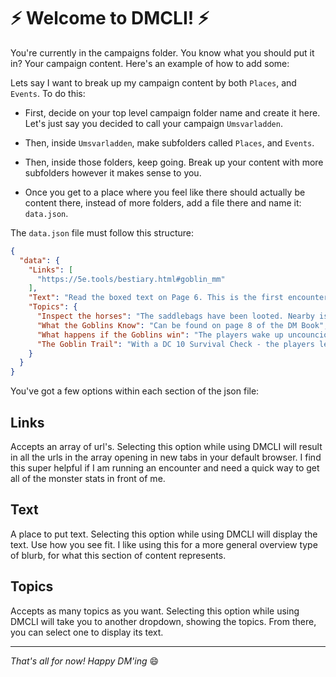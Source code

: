 # ⚡ Welcome to DMCLI! ⚡

You're currently in the campaigns folder. You know what you should put it in? Your campaign content. Here's an example of how to add some:

Lets say I want to break up my campaign content by both `Places`, and `Events`. To do this: 

* First, decide on your top level campaign folder name and create it here. Let's just say you decided to call your campaign `Umsvarladden`.

* Then, inside `Umsvarladden`, make subfolders called `Places`, and `Events`.

- Then, inside those folders, keep going. Break up your content with more subfolders however it makes sense to you.

- Once you get to a place where you feel like there should actually be content there, instead of more folders, add a file there and name it: `data.json`.

The `data.json` file must follow this structure:

```json
{
  "data": {
    "Links": [
      "https://5e.tools/bestiary.html#goblin_mm"
    ],
    "Text": "Read the boxed text on Page 6. This is the first encounter of the campaign.",
    "Topics": {
      "Inspect the horses": "The saddlebags have been looted. Nearby is an empty leather map case.",
      "What the Goblins Know": "Can be found on page 8 of the DM Book",
      "What happens if the Goblins win": "The players wake up uncouncious, looted, wagon gone. They should continue to Phandalin, buy new gear, return to the ambush site, and find the goblin's trail to Cragmaw Hideout.",
      "The Goblin Trail": "With a DC 10 Survival Check - the players learn more about the trail north to Cragmaw Hideout. They can see signs of two human sized bodies being hauled away from the ambush site.The trail is 5 miles before reaching the hidout.\n\nCONFIRM MARCHING ORDER.\n\n10 minutes in, there's a SNARE that will snag someones leg and pull them 10 feet into the air, if they fail a DC 10 Dex Saving Throw. If not carefully lowered down, the player takes 1D6 bludgeoning damage.\n\n10 more minutes in, there's a PIT trap. DC 15 Perception needed to detect. DC 10 Dex Saving throw to not fall in."
    }
  }
}
```

You've got a few options within each section of the json file:

## Links
Accepts an array of url's. Selecting this option while using DMCLI will result in all the urls in the array opening in new tabs in your default browser. I find this super helpful if I am running an encounter and need a quick way to get all of the monster stats in front of me.

## Text
A place to put text. Selecting this option while using DMCLI will display the text. Use how you see fit. I like using this for a more general overview type of blurb, for what this section of content represents.

## Topics
Accepts as many topics as you want. Selecting this option while using DMCLI will take you to another dropdown, showing the topics. From there, you can select one to display its text.

---

*That's all for now! Happy DM'ing* 😄
